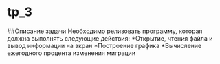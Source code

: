 # tp_3

##Описание задачи
Необходимо релизовать программу, которая должна выполнять следующие действия:
*Открытие, чтения файла и вывод информации на экран
*Построение графика
*Вычисление ежегодного процента изменения миграции
